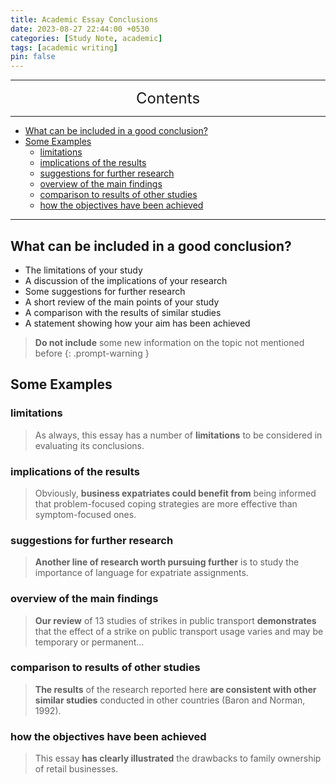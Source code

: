 ```yaml
---
title: Academic Essay Conclusions
date: 2023-08-27 22:44:00 +0530
categories: [Study Note, academic]
tags: [academic writing]
pin: false
---
```



---
<center><font size='5'> Contents </font></center>

---

<!-- TOC -->
  * [What can be included in a good conclusion?](#what-can-be-included-in-a-good-conclusion)
  * [Some Examples](#some-examples)
    * [limitations](#limitations)
    * [implications of the results](#implications-of-the-results)
    * [suggestions for further research](#suggestions-for-further-research)
    * [overview of the main findings](#overview-of-the-main-findings)
    * [comparison to results of other studies](#comparison-to-results-of-other-studies)
    * [how the objectives have been achieved](#how-the-objectives-have-been-achieved)
<!-- TOC -->

---

## What can be included in a good conclusion?

* The limitations of your study
* A discussion of the implications of your research
* Some suggestions for further research
* A short review of the main points of your study
* A comparison with the results of similar studies
* A statement showing how your aim has been achieved

> **Do not include** some new information on the topic not mentioned before
{: .prompt-warning }

## Some Examples

### limitations

>As always, this essay has a number of **limitations** to be considered in evaluating its conclusions.

### implications of the results

>Obviously, **business expatriates could benefit from** being informed that problem-focused coping strategies are more effective than symptom-focused ones.

### suggestions for further research

>**Another line of research worth pursuing further** is to study the importance of language for expatriate assignments.

### overview of the main findings

>**Our review** of 13 studies of strikes in public transport **demonstrates** that the effect of a strike on public transport usage varies and may be temporary or permanent…

### comparison to results of other studies

>**The results** of the research reported here **are consistent with other similar studies** conducted in other countries (Baron and Norman, 1992).

### how the objectives have been achieved

>This essay **has clearly illustrated** the drawbacks to family ownership of retail businesses.
